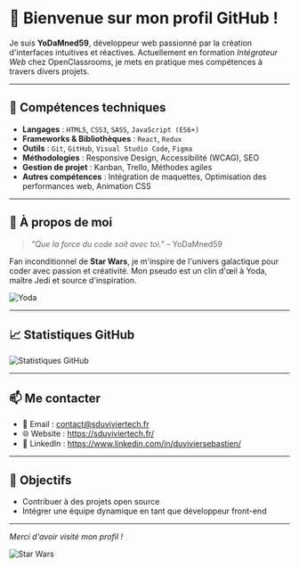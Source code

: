 # 👋 Bienvenue sur mon profil GitHub !

Je suis **YoDaMned59**, développeur web passionné par la création d'interfaces intuitives et réactives. Actuellement en formation *Intégrateur Web* chez OpenClassrooms, je mets en pratique mes compétences à travers divers projets.

---

## 🧰 Compétences techniques

- **Langages** : `HTML5`, `CSS3`, `SASS`, `JavaScript (ES6+)`
- **Frameworks & Bibliothèques** : `React`, `Redux`
- **Outils** : `Git`, `GitHub`, `Visual Studio Code`, `Figma`
- **Méthodologies** : Responsive Design, Accessibilité (WCAG), SEO
- **Gestion de projet** : Kanban, Trello, Méthodes agiles
- **Autres compétences** : Intégration de maquettes, Optimisation des performances web, Animation CSS

---

## 🌌 À propos de moi

> *"Que la force du code soit avec toi."* – YoDaMned59

Fan inconditionnel de **Star Wars**, je m'inspire de l'univers galactique pour coder avec passion et créativité. Mon pseudo est un clin d'œil à Yoda, maître Jedi et source d'inspiration.

![Yoda](assets/yoda.gif)

---

## 📈 Statistiques GitHub

![Statistiques GitHub](https://github-readme-stats.vercel.app/api?username=YoDaMned59&show_icons=true&theme=radical)

---

## 📫 Me contacter

- 📧 Email : contact@sduviviertech.fr
- 🌐 Website : https://sduviviertech.fr/
- 💼 LinkedIn : https://www.linkedin.com/in/duviviersebastien/

---

## 🎯 Objectifs

- Contribuer à des projets open source
- Intégrer une équipe dynamique en tant que développeur front-end

---

*Merci d'avoir visité mon profil !*

![Star Wars](https://media.giphy.com/media/3o7aD2saalBwwftBIY/giphy.gif)
